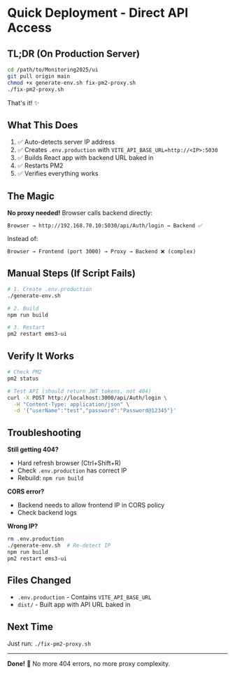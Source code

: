 # Quick Deployment - Direct API Access

## TL;DR (On Production Server)

```bash
cd /path/to/Monitoring2025/ui
git pull origin main
chmod +x generate-env.sh fix-pm2-proxy.sh
./fix-pm2-proxy.sh
```

That's it! ✨

## What This Does

1. ✅ Auto-detects server IP address
2. ✅ Creates `.env.production` with `VITE_API_BASE_URL=http://<IP>:5030`
3. ✅ Builds React app with backend URL baked in
4. ✅ Restarts PM2
5. ✅ Verifies everything works

## The Magic

**No proxy needed!** Browser calls backend directly:
```
Browser → http://192.168.70.10:5030/api/Auth/login → Backend ✅
```

Instead of:
```
Browser → Frontend (port 3000) → Proxy → Backend ❌ (complex)
```

## Manual Steps (If Script Fails)

```bash
# 1. Create .env.production
./generate-env.sh

# 2. Build
npm run build

# 3. Restart
pm2 restart ems3-ui
```

## Verify It Works

```bash
# Check PM2
pm2 status

# Test API (should return JWT tokens, not 404)
curl -X POST http://localhost:3000/api/Auth/login \
  -H "Content-Type: application/json" \
  -d '{"userName":"test","password":"Password@12345"}'
```

## Troubleshooting

**Still getting 404?**
- Hard refresh browser (Ctrl+Shift+R)
- Check `.env.production` has correct IP
- Rebuild: `npm run build`

**CORS error?**
- Backend needs to allow frontend IP in CORS policy
- Check backend logs

**Wrong IP?**
```bash
rm .env.production
./generate-env.sh  # Re-detect IP
npm run build
pm2 restart ems3-ui
```

## Files Changed

- `.env.production` - Contains `VITE_API_BASE_URL`
- `dist/` - Built app with API URL baked in

## Next Time

Just run: `./fix-pm2-proxy.sh`

---
**Done!** 🚀 No more 404 errors, no more proxy complexity.
